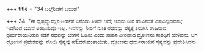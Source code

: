 +++
title = "34 ಬಲ್ಲೆನೀತನ ಬಲುಹ"

+++
34.  "ಈ ಧೃಷ್ಟದ್ಯುಮ್ನನ ಅರ್ಹತೆ ಏನೆಂದು ತಿಳಿದೇ ಇದೆ; ಇವನು ನೀರ ಹಾವಿನಂತೆ ವಿಷವಿಲ್ಲದವನು; ಇವನಿಂದ ಯಾವ ಅಪಾಯವೂ ಇಲ್ಲ. ಇವನನ್ನು ನೀರಿಗೆ ನೂಕಿ ರಥವನ್ನು ಪಕ್ಕಕ್ಕೆ ತಿರುಗಿಸಿ ರಾಜನಾದ ಧರ್ಮರಾಯನಿರುವ ಕಡೆಗೆ ರಥವನ್ನು ಬೇಗನೆ ಓಡಿಸು ಎಂದು ಸಾಹಸ ವೀರವಾದ ದ್ರೋಣನು ಸಾರಥಿಗೆ ಹೇಳಿದನು. ಆಗ ದ್ರೋಣನ ಪ್ರವೇಶವನ್ನು ನೋಡಿ ಸೈನ್ಯವು ಹೆÉದರುವಂತಾಯಿತು. ದ್ರೋಣನು ಧರ್ಮರಾಯನ ಸೈನ್ಯವನ್ನು ಪ್ರವೇಶಿಸಿದನು.